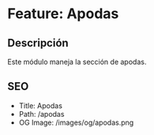 # Feature: Apodas

## Descripción
Este módulo maneja la sección de apodas.

## SEO
- Title: Apodas
- Path: /apodas
- OG Image: /images/og/apodas.png
